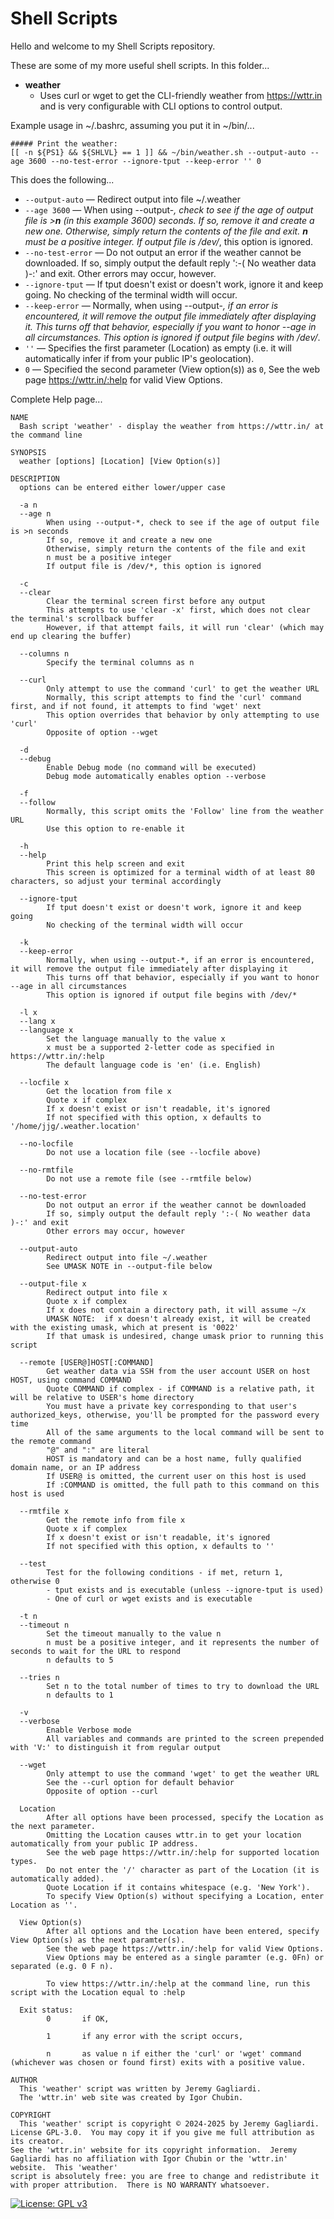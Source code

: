 # Shell Scripts

Hello and welcome to my Shell Scripts repository.

These are some of my more useful shell scripts.  In this folder...

- **weather**
  - Uses curl or wget to get the CLI-friendly weather from https://wttr.in and is very configurable with CLI options to control output.

Example usage in ~/.bashrc, assuming you put it in ~/bin/...
```
##### Print the weather:
[[ -n ${PS1} && ${SHLVL} == 1 ]] && ~/bin/weather.sh --output-auto --age 3600 --no-test-error --ignore-tput --keep-error '' 0
```
This does the following...
 - `--output-auto` —  Redirect output into file ~/.weather
 - `--age 3600` — When using --output-*, check to see if the age of output file is >**n** (in this example _3600_) seconds.  If so, remove it and create a new one.  Otherwise, simply return the contents of the file and exit.  **n** must be a positive integer.  If output file is /dev/*, this option is ignored.
 - `--no-test-error` — Do not output an error if the weather cannot be downloaded.  If so, simply output the default reply ':-( No weather data )-:' and exit.  Other errors may occur, however.
 - `--ignore-tput` — If tput doesn't exist or doesn't work, ignore it and keep going.  No checking of the terminal width will occur.
 - `--keep-error` — Normally, when using --output-*, if an error is encountered, it will remove the output file immediately after displaying it.  This turns off that behavior, especially if you want to honor --age in all circumstances.  This option is ignored if output file begins with /dev/*.
 - `''` — Specifies the first parameter (Location) as empty (i.e. it will automatically infer if from your public IP's geolocation).
 - `0` — Specified the second parameter (View option(s)) as `0`, See the web page https://wttr.in/:help for valid View Options.

Complete Help page...

```
NAME
  Bash script 'weather' - display the weather from https://wttr.in/ at the command line

SYNOPSIS
  weather [options] [Location] [View Option(s)]

DESCRIPTION
  options can be entered either lower/upper case

  -a n
  --age n
        When using --output-*, check to see if the age of output file is >n seconds
        If so, remove it and create a new one
        Otherwise, simply return the contents of the file and exit
        n must be a positive integer
        If output file is /dev/*, this option is ignored

  -c
  --clear
        Clear the terminal screen first before any output
        This attempts to use 'clear -x' first, which does not clear the terminal's scrollback buffer
        However, if that attempt fails, it will run 'clear' (which may end up clearing the buffer)

  --columns n
        Specify the terminal columns as n

  --curl
        Only attempt to use the command 'curl' to get the weather URL
        Normally, this script attempts to find the 'curl' command first, and if not found, it attempts to find 'wget' next
        This option overrides that behavior by only attempting to use 'curl'
        Opposite of option --wget

  -d
  --debug
        Enable Debug mode (no command will be executed)
        Debug mode automatically enables option --verbose

  -f
  --follow
        Normally, this script omits the 'Follow' line from the weather URL
        Use this option to re-enable it

  -h
  --help
        Print this help screen and exit
        This screen is optimized for a terminal width of at least 80 characters, so adjust your terminal accordingly

  --ignore-tput
        If tput doesn't exist or doesn't work, ignore it and keep going
        No checking of the terminal width will occur

  -k
  --keep-error
        Normally, when using --output-*, if an error is encountered, it will remove the output file immediately after displaying it
        This turns off that behavior, especially if you want to honor --age in all circumstances
        This option is ignored if output file begins with /dev/*

  -l x
  --lang x
  --language x
        Set the language manually to the value x
        x must be a supported 2-letter code as specified in https://wttr.in/:help
        The default language code is 'en' (i.e. English)

  --locfile x
        Get the location from file x
        Quote x if complex
        If x doesn't exist or isn't readable, it's ignored
        If not specified with this option, x defaults to '/home/jjg/.weather.location'

  --no-locfile
        Do not use a location file (see --locfile above)

  --no-rmtfile
        Do not use a remote file (see --rmtfile below)

  --no-test-error
        Do not output an error if the weather cannot be downloaded
        If so, simply output the default reply ':-( No weather data )-:' and exit
        Other errors may occur, however

  --output-auto
        Redirect output into file ~/.weather
        See UMASK NOTE in --output-file below

  --output-file x
        Redirect output into file x
        Quote x if complex
        If x does not contain a directory path, it will assume ~/x
        UMASK NOTE:  if x doesn't already exist, it will be created with the existing umask, which at present is '0022'
        If that umask is undesired, change umask prior to running this script

  --remote [USER@]HOST[:COMMAND]
        Get weather data via SSH from the user account USER on host HOST, using command COMMAND
        Quote COMMAND if complex - if COMMAND is a relative path, it will be relative to USER's home directory
        You must have a private key corresponding to that user's authorized_keys, otherwise, you'll be prompted for the password every time
        All of the same arguments to the local command will be sent to the remote command
        "@" and ":" are literal
        HOST is mandatory and can be a host name, fully qualified domain name, or an IP address
        If USER@ is omitted, the current user on this host is used
        If :COMMAND is omitted, the full path to this command on this host is used

  --rmtfile x
        Get the remote info from file x
        Quote x if complex
        If x doesn't exist or isn't readable, it's ignored
        If not specified with this option, x defaults to ''

  --test
        Test for the following conditions - if met, return 1, otherwise 0
        - tput exists and is executable (unless --ignore-tput is used)
        - One of curl or wget exists and is executable

  -t n
  --timeout n
        Set the timeout manually to the value n
        n must be a positive integer, and it represents the number of seconds to wait for the URL to respond
        n defaults to 5

  --tries n
        Set n to the total number of times to try to download the URL
        n defaults to 1

  -v
  --verbose
        Enable Verbose mode
        All variables and commands are printed to the screen prepended with 'V:' to distinguish it from regular output

  --wget
        Only attempt to use the command 'wget' to get the weather URL
        See the --curl option for default behavior
        Opposite of option --curl

  Location
        After all options have been processed, specify the Location as the next parameter.
        Omitting the Location causes wttr.in to get your location automatically from your public IP address.
        See the web page https://wttr.in/:help for supported location types.
        Do not enter the '/' character as part of the Location (it is automatically added).
        Quote Location if it contains whitespace (e.g. 'New York').
        To specify View Option(s) without specifying a Location, enter Location as ''.

  View Option(s)
        After all options and the Location have been entered, specify View Option(s) as the next paramter(s).
        See the web page https://wttr.in/:help for valid View Options.
        View Options may be entered as a single paramter (e.g. 0Fn) or separated (e.g. 0 F n).

        To view https://wttr.in/:help at the command line, run this script with the Location equal to :help

  Exit status:
        0       if OK,

        1       if any error with the script occurs,

        n       as value n if either the 'curl' or 'wget' command (whichever was chosen or found first) exits with a positive value.

AUTHOR
  This 'weather' script was written by Jeremy Gagliardi.
  The 'wttr.in' web site was created by Igor Chubin.

COPYRIGHT
  This 'weather' script is copyright © 2024-2025 by Jeremy Gagliardi.  License GPL-3.0.  You may copy it if you give me full attribution as its creator.
See the 'wttr.in' website for its copyright information.  Jeremy Gagliardi has no affiliation with Igor Chubin or the 'wttr.in' website.  This 'weather'
script is absolutely free: you are free to change and redistribute it with proper attribution.  There is NO WARRANTY whatsoever.
```

[![License: GPL v3](https://img.shields.io/badge/License-GPLv3-blue.svg)](https://www.gnu.org/licenses/gpl-3.0)
